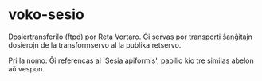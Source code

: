 # voko-sesio

Dosiertransferilo (ftpd) por Reta Vortaro. Ĝi servas por transporti ŝanĝitajn dosierojn de la transformservo al la publika retservo.

Pri la nomo: Ĝi referencas al 'Sesia apiformis', papilio kio tre similas abelon aŭ vespon.
